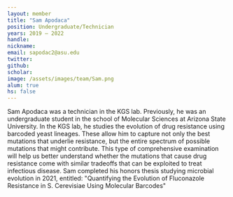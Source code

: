 ```yaml
---
layout: member
title: "Sam Apodaca"
position: Undergraduate/Technician
years: 2019 – 2022
handle: 
nickname: 
email: sapodac2@asu.edu 
twitter: 
github: 
scholar: 
image: /assets/images/team/Sam.png
alum: true
hs: false
---
```

Sam Apodaca was a technician in the KGS lab. Previously, he was an undergraduate student in the school of Molecular Sciences at Arizona State University. In the KGS lab, he studies the evolution of drug resistance using barcoded yeast lineages. These allow him to capture not only the best mutations that underlie resistance, but the entire spectrum of possible mutations that might contribute. This type of comprehensive examination will help us better understand whether the mutations that cause drug resistance come with similar tradeoffs that can be exploited to treat infectious disease. Sam completed his honors thesis studying microbial evolution in 2021, entitled: "Quantifying the Evolution of Fluconazole Resistance in S. Cerevisiae Using Molecular Barcodes"